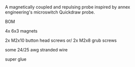 A magnetically coupled and repulsing probe inspired by annex engineering's microswitch Quickdraw probe.

BOM

4x 6x3 magnets

2x M2x10 button head screws or/ 2x M2x8 grub screws

some 24/25 awg stranded wire

super glue
